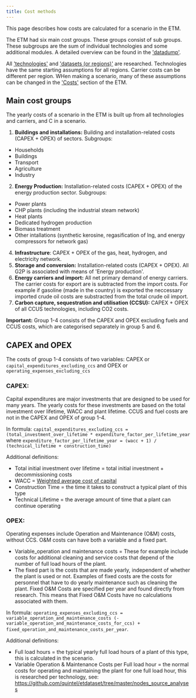 ```yaml
---
title: Cost methods
---
```


This page describes how costs are calculated for a scenario in the ETM. 

The ETM had six main cost groups. These groups consist of sub groups. These subgroups are the sum of individual technologies and some additional modules. A detailed overview can be found in the ['datadump'](https://pro.energytransitionmodel.com/scenario/data/data_export/energy-flows). 

All ['technologies'](https://github.com/quintel/etdataset/tree/master/nodes_source_analyses) and ['datasets (or regions)'](https://github.com/quintel/etdataset/tree/master/source_analyses) are researched. Technologies have the same starting assumptions for all regions. Carrier costs can be different per region. WHen making a scenario, many of these assumptions can be changed in the ['Costs'](https://pro.energytransitionmodel.com/scenario/costs/costs_heat/district-heating-infrastructure) section of the ETM.

## Main cost groups
The yearly costs of a scenario in the ETM is built up from all technologies and carriers, and C in a scenario. 
1. **Buildings and installations:** Building and installation-related costs (CAPEX + OPEX) of sectors. Subgroups:
  -  Households  
  -  Buildings 
  -  Transport 
  -  Agriculture 
  -  Industry 

2. **Energy Production:** Installation-related costs (CAPEX + OPEX) of the energy production sector. Subgroups: 
  -  Power plants
  -  CHP plants (including the industrial steam network)
  -  Heat plants 
  -  Dedicated hydrogen production 
  -  Biomass treatment
  -  Other intallations (synthetic kerosine, regasification of lng, and energy compressors for network gas)

4. **Infrastructure**: CAPEX + OPEX of the gas, heat, hydrogen, and electricity network. 
5. **Storage and conversion:** Installation-related costs (CAPEX + OPEX). All G2P is associated with means of 'Energy production'.
6. **Energy carriers and import:** All net primary demand of energy carriers. The carrier costs for export are is subtracted from the import costs. For example if gasoline (made in the country) is exported the neccessary imported crude oil costs are substracted from the total crude oil import.  
7. **Carbon capture, sequestration and utilisation (CCSU):** CAPEX + OPEX of all CCUS technologies, including CO2 costs.

**Important:** Group 1-4 consists of the CAPEX and OPEX excluding fuels and CCUS costs, which are categorised separately in group 5 and 6. 

## CAPEX and OPEX 
The costs of group 1-4 consists of two variables: CAPEX or `capital_expenditures_excluding_ccs` and OPEX or `operating_expenses_excluding_ccs`

### **CAPEX**: 
Capital expenditures are major investments that are designed to be used for many years. The yearly costs for these investments are based on the total investment over lifetime, WACC and plant lifetime. CCUS and fuel costs are not in the CAPEX and OPEX of group 1-4. 

In formula:
`capital_expenditures_excluding_ccs = (total_investment_over_lifetime * expenditure_factor_per_lifetime_year` where
`expenditure_factor_per_lifetime_year = (wacc + 1) / (technical_lifetime + construction_time)` 

Additional definitions:
-   Total initial investment over lifetime = total initial investment + decommissioning costs
-   WACC = [Weighted average cost of capital](cost-wacc.md)
-   Construction Time = the time it takes to construct a typical plant of this type
-   Technical Lifetime = the average amount of time that a plant can continue operating

### **OPEX**: 
Operating expenses include Operation and Maintenance (O&M) costs, without CCS. O&M costs can have both a variable and a fixed part. 
- Variable_operation and maintenance costs = These for example include costs for additional cleaning and service costs that depend of the number of full load hours of the plant.
-  The fixed part is the costs that are made yearly, independent of whether the plant is used or not. Examples of fixed costs are the costs for personnel that have to do yearly maintenance such as cleaning the plant. Fixed O&M Costs are specified per year and found directly from research. This means that Fixed O&M Costs have no calculations associated with them.

In formula: 
`operating_expenses_excluding_ccs = variable_operation_and_maintenance_costs (- variable_operation_and_maintenance_costs_for_ccs) + fixed_operation_and_maintenance_costs_per_year`. 

Additional definitions:
-   Full load hours = the typical yearly full load hours of a plant of this type, this is calculated in the scenario.
-   Variable Operation & Maintenance Costs per Full load hour = the normal costs for operating and maintaining the plant for one full load hour, this is researched per technology, see: https://github.com/quintel/etdataset/tree/master/nodes_source_analyses 
